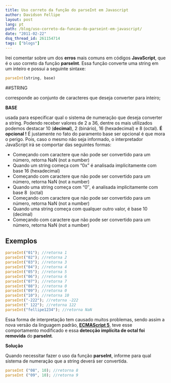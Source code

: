 ```yaml
---
title: Uso correto da função do parseInt em Javascript
author: Davidson Fellipe
layout: post
lang: pt
path: /blog/uso-correto-da-funcao-do-parseint-em-javascript/
date: "2011-02-22"
dsq_thread_id: 261154714
tags: ["blogs"]
---
```


Irei comentar sobre um dos **erros** mais comuns em códigos **JavaScript**, que é o uso correto da função **parseInt**. Essa função converte uma string em um inteiro e possui a seguinte sintaxe:

```javascript
parseInt(string, base)
```

##STRING

corresponde ao conjunto de caracteres que deseja converter para inteiro;

**BASE**

usada para especificar qual o sistema de numeração que deseja converter a string. Podendo receber valores de 2 a 36, dentre os mais utilizados podemos destacar 10 (**decimal**), 2 (binário), 16 (hexadecimal) e 8 (octal). **É opcional !** É justamente no fato do paramento base ser opcional é que mora o perigo. Pois, caso o mesmo não seja informado, o interpretador JavaScript irá se comportar das seguintes formas:

-   Começando com caractere que não pode ser convertido para um número, retorna NaN (not a number)
-   Quando um string começa com “0x” é analisada implicitamente com base 16 (hexadecimal)
-   Começando com caractere que não pode ser convertido para um número, retorna NaN (not a number)
-   Quando uma string começa com “0″, é analisada implicitamente com base 8  (octal)
-   Começando com caractere que não pode ser convertido para um número, retorna NaN (not a number)
-   Quando uma string começa com qualquer outro valor, é base 10 (decimal)
-   Começando com caractere que não pode ser convertido para um número, retorna NaN (not a number)

## Exemplos

```javascript
parseInt("01"); //retorna 1
parseInt("02"); //retorna 2
parseInt("03"); //retorna 3
parseInt("04"); //retorna 4
parseInt("05"); //retorna 5
parseInt("06"); //retorna 6
parseInt("07"); //retorna 7
parseInt("08"); //retorna 0
parseInt("09"); //retorna 0
parseInt("10"); //retorna 10
parseInt("-222"); //retorna -222
parseInt(" 122"); //retorna 122
parseInt("fellipe1234"); //retorna NaN
```

Essa forma de interpretação tem causado muitos problemas, sendo assim a nova versão da linguagem padrão, **[ECMAScript 5][1]**, teve esse comportamento modificado e essa **detecção implícita de octal foi removida** do **parseInt**.

[1]: http://ecma262-5.com/ELS5_HTML.htm#Section_15.1.2.2

**Solução**

Quando necessitar fazer o uso da função **parseInt**, informe para qual sistema de numeração que a string deverá ser convertida.

```javascript
parseInt ("08", 10); //retorna 8
parseInt ("09", 10); //retorna 9
```
